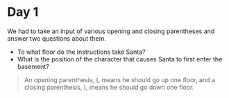 # Day 1

We had to take an input of various opening and closing parentheses and answer two questions about them.

 * To what floor do the instructions take Santa?
 * What is the position of the character that causes Santa to first enter the basement?

> An opening parenthesis, (, means he should go up one floor, and a closing parenthesis, ), means he should go down one floor.
